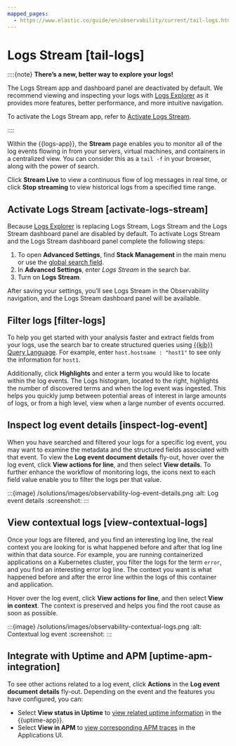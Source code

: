 ```yaml
---
mapped_pages:
  - https://www.elastic.co/guide/en/observability/current/tail-logs.html
---
```


# Logs Stream [tail-logs]

::::{note}
**There’s a new, better way to explore your logs!**

The Logs Stream app and dashboard panel are deactivated by default. We recommend viewing and inspecting your logs with [Logs Explorer](logs-explorer.md) as it provides more features, better performance, and more intuitive navigation.

To activate the Logs Stream app, refer to [Activate Logs Stream](#activate-logs-stream).

::::


Within the {{logs-app}}, the **Stream** page enables you to monitor all of the log events flowing in from your servers, virtual machines, and containers in a centralized view. You can consider this as a `tail -f` in your browser, along with the power of search.

Click **Stream Live** to view a continuous flow of log messages in real time, or click **Stop streaming** to view historical logs from a specified time range.


## Activate Logs Stream [activate-logs-stream]

Because [Logs Explorer](logs-explorer.md) is replacing Logs Stream, Logs Stream and the Logs Stream dashboard panel are disabled by default. To activate Logs Stream and the Logs Stream dashboard panel complete the following steps:

1. To open **Advanced Settings**, find **Stack Management** in the main menu or use the [global search field](/explore-analyze/find-and-organize/find-apps-and-objects.md).
2. In **Advanced Settings**, enter *Logs Stream* in the search bar.
3. Turn on **Logs Stream**.

After saving your settings, you’ll see Logs Stream in the Observability navigation, and the Logs Stream dashboard panel will be available.


## Filter logs [filter-logs]

To help you get started with your analysis faster and extract fields from your logs, use the search bar to create structured queries using [{{kib}} Query Language](../../../explore-analyze/query-filter/languages/kql.md). For example, enter `host.hostname : "host1"` to see only the information for `host1`.

Additionally, click **Highlights** and enter a term you would like to locate within the log events. The Logs histogram, located to the right, highlights the number of discovered terms and when the log event was ingested. This helps you quickly jump between potential areas of interest in large amounts of logs, or from a high level, view when a large number of events occurred.


## Inspect log event details [inspect-log-event]

When you have searched and filtered your logs for a specific log event, you may want to examine the metadata and the structured fields associated with that event. To view the **Log event document details** fly-out, hover over the log event, click **View actions for line**, and then select **View details**. To further enhance the workflow of monitoring logs, the icons next to each field value enable you to filter the logs per that value.

:::{image} /solutions/images/observability-log-event-details.png
:alt: Log event details
:screenshot:
:::


## View contextual logs [view-contextual-logs]

Once your logs are filtered, and you find an interesting log line, the real context you are looking for is what happened before and after that log line within that data source. For example, you are running containerized applications on a Kubernetes cluster, you filter the logs for the term `error`, and you find an interesting error log line. The context you want is what happened before and after the error line within the logs of this container and application.

Hover over the log event, click **View actions for line**, and then select **View in context**. The context is preserved and helps you find the root cause as soon as possible.

:::{image} /solutions/images/observability-contextual-logs.png
:alt: Contextual log event
:screenshot:
:::


## Integrate with Uptime and APM [uptime-apm-integration]

To see other actions related to a log event, click **Actions** in the **Log event document details** fly-out. Depending on the event and the features you have configured, you can:

* Select **View status in Uptime** to [view related uptime information](../apps/view-monitor-status.md) in the {{uptime-app}}.
* Select **View in APM** to [view corresponding APM traces](../apps/traces-2.md) in the Applications UI.
